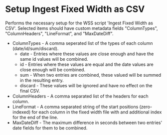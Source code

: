 # Setup Ingest Fixed Width as CSV
Performs the necessary setup for the WSS script 'Ingest Fixed Width as CSV'.
Selected items should have custom metadata fields "ColumnTypes", "ColumnHeaders", "LineFormat", and "MaxDateDiff".
* ColumnTypes - A comma seperated list of the types of each column (date/id/sum/discard).
  * date - Entries where these values are close enough and have the same id values will be combined.
  * id - Entries where these values are equal and the date values are close enough will be combined.
  * sum - When two entries are combined, these valued will be summed in the resulting entry.
  * discard - These values will be ignored and have no effect on the final CSV.
* ColumnHeaders - A comma separated list of the headers for each column.
* LineFormat - A comma separated string of the start positions (zero-indexed) for each column in the fixed width file with and additional index for the end of the line.
* MaxDateDiff - The maximum difference in seconds between two entries' date fields for them to be combined.
